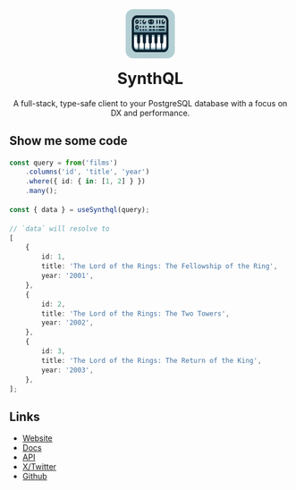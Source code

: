 <div align="center">

<img src="/assets/logo.png" width="88" alt="SynthQL"  />
<h1 style="margin-top:16px">SynthQL</h1>
<p>A full-stack, type-safe client to your PostgreSQL database with a focus on DX and performance.</p>
</div>

## Show me some code

```ts
const query = from('films')
    .columns('id', 'title', 'year')
    .where({ id: { in: [1, 2] } })
    .many();

const { data } = useSynthql(query);

// `data` will resolve to
[
    {
        id: 1,
        title: 'The Lord of the Rings: The Fellowship of the Ring',
        year: '2001',
    },
    {
        id: 2,
        title: 'The Lord of the Rings: The Two Towers',
        year: '2002',
    },
    {
        id: 3,
        title: 'The Lord of the Rings: The Return of the King',
        year: '2003',
    },
];
```

## Links

-   [Website](https://synthql.github.io/SynthQL/)
-   [Docs](https://synthql.github.io/SynthQL/docs/getting-started)
-   [API](https://synthql.github.io/SynthQL/reference)
-   [X/Twitter](https://twitter.com/fernandohur)
-   [Github](https://github.com/synthql/SynthQL)
